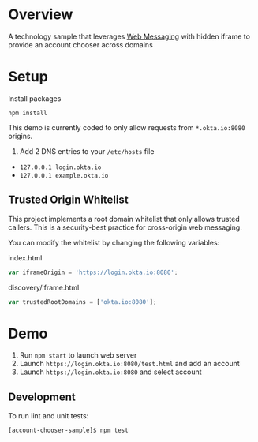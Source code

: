 # Overview

A technology sample that leverages [Web Messaging](https://html.spec.whatwg.org/multipage/comms.html#web-messaging) with hidden iframe to provide an account chooser across domains

# Setup

Install packages

`npm install`

This demo is currently coded to only allow requests from `*.okta.io:8080` origins.

1. Add 2 DNS entries to your `/etc/hosts` file
- `127.0.0.1 login.okta.io`
- `127.0.0.1 example.okta.io`

## Trusted Origin Whitelist

This project implements a root domain whitelist that only allows trusted callers.  This is a security-best practice for cross-origin web messaging.

You can modify the whitelist by changing the following variables:

index.html

```js
var iframeOrigin = 'https://login.okta.io:8080';
```

discovery/iframe.html

```js
var trustedRootDomains = ['okta.io:8080'];
```

# Demo

1. Run `npm start` to launch web server
1. Launch `https://login.okta.io:8080/test.html` and add an account
2. Launch `https://login.okta.io:8080` and select account

## Development

To run lint and unit tests:

```bash
[account-chooser-sample]$ npm test
```
